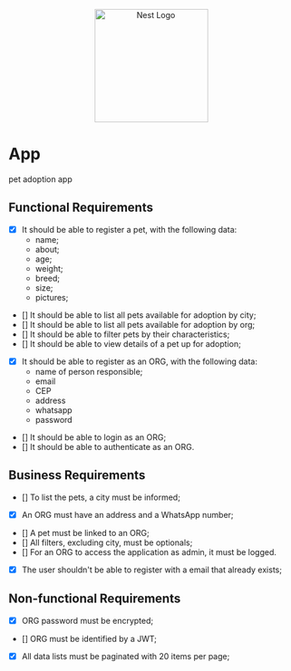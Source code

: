 <p align="center">
  <a href="http://nestjs.com/" target="blank"><img src="https://nestjs.com/img/logo-small.svg" width="200" alt="Nest Logo" /></a>
</p>

[circleci-image]: https://img.shields.io/circleci/build/github/nestjs/nest/master?token=abc123def456
[circleci-url]: https://circleci.com/gh/nestjs/nest

# App

pet adoption app

## Functional Requirements
- [x] It should be able to register a pet, with the following data:
  - name;
  - about;
  - age;
  - weight;
  - breed;
  - size;
  - pictures;
- [] It should be able to list all pets available for adoption by city;
- [] It should be able to list all pets available for adoption by org;
- [] It should be able to filter pets by their characteristics;
- [] It should be able to view details of a pet up for adoption;
- [x] It should be able to register as an ORG, with the following data:
  - name of person responsible;
  - email
  - CEP
  - address
  - whatsapp
  - password
- [] It should be able to login as an ORG;
- [] It should be able to authenticate as an ORG.


## Business Requirements
- [] To list the pets, a city must be informed;
- [x] An ORG must have an address and a WhatsApp number;
- [] A pet must be linked to an ORG;
- [] All filters, excluding city, must be optionals;
- [] For an ORG to access the application as admin, it must be logged.
- [x] The user shouldn't be able to register with a email that already exists;


## Non-functional Requirements
- [x] ORG password must be encrypted;
- [] ORG must be identified by a JWT;
- [x] All data lists must be paginated with 20 items per page;

